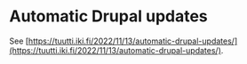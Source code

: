 # Automatic Drupal updates

See [https://tuutti.iki.fi/2022/11/13/automatic-drupal-updates/](https://tuutti.iki.fi/2022/11/13/automatic-drupal-updates/).
